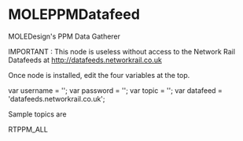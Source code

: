 MOLEPPMDatafeed
===============

MOLEDesign's PPM Data Gatherer

IMPORTANT : This node is useless without access to the Network Rail Datafeeds at http://datafeeds.networkrail.co.uk

Once node is installed, edit the four variables at the top.

var username = '';
var password = '';
var topic = '';
var datafeed = 'datafeeds.networkrail.co.uk';

Sample topics are

RTPPM_ALL